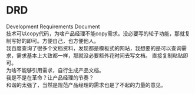 # DRD
Development Requirements Document</br>
技术可以copy代码，为啥产品经理不能copy需求。没必要写的轮子功能，那就复制写好的即可。方便自己，也方便他人。</br>
我百度查询了很多个文档资料，发现都是模板式的网站，我想要的是可以查询需求，需求基本上大致都一样，那就没必要额外花时间去写文档。
直接复制粘贴即可。</br>
为啥不能够引用需求，自行生成产品文档。</br>
我是不是在革命？让产品经理的节奏？</br>
和谐的太强了，当然是规范产品经理的需求也是了不起的力量的意见。
